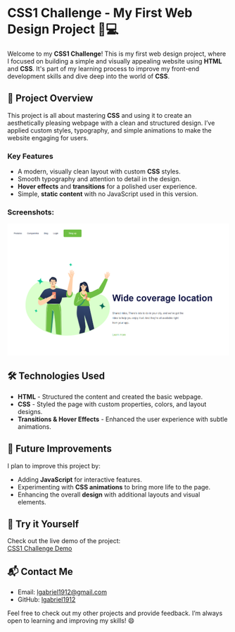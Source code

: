 # CSS1 Challenge - My First Web Design Project 🎨💻

Welcome to my **CSS1 Challenge**! This is my first web design project, where I focused on building a simple and visually appealing website using **HTML** and **CSS**. It's part of my learning process to improve my front-end development skills and dive deep into the world of **CSS**.

## 🚀 **Project Overview**

This project is all about mastering **CSS** and using it to create an aesthetically pleasing webpage with a clean and structured design. I’ve applied custom styles, typography, and simple animations to make the website engaging for users.

### **Key Features**

- A modern, visually clean layout with custom **CSS** styles.
- Smooth typography and attention to detail in the design.
- **Hover effects** and **transitions** for a polished user experience.
- Simple, **static content** with no JavaScript used in this version.

### **Screenshots:**
![Desktop View](img/2.png) 

## 🛠️ **Technologies Used**

- **HTML** - Structured the content and created the basic webpage.
- **CSS** - Styled the page with custom properties, colors, and layout designs.
- **Transitions & Hover Effects** - Enhanced the user experience with subtle animations.

## 🌱 **Future Improvements**

I plan to improve this project by:
- Adding **JavaScript** for interactive features.
- Experimenting with **CSS animations** to bring more life to the page.
- Enhancing the overall **design** with additional layouts and visual elements.

## 🔗 **Try it Yourself**

Check out the live demo of the project:  
[CSS1 Challenge Demo](https://lgabriel1912.github.io/Css1-desafio/)

## 📬 **Contact Me**

- Email: [lgabriel1912@gmail.com](mailto:yourname@domain.com)
- GitHub: [lgabriel1912](https://github.com/lgabriel1912)

Feel free to check out my other projects and provide feedback. I’m always open to learning and improving my skills! 😄
